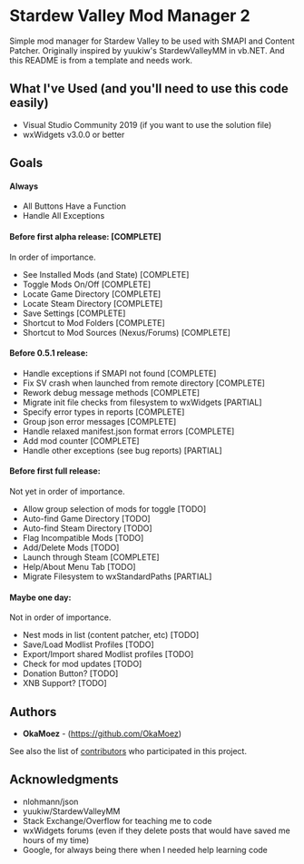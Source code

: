 # Stardew Valley Mod Manager 2

Simple mod manager for Stardew Valley to be used with SMAPI and Content Patcher.  Originally inspired by yuukiw's StardewValleyMM in vb.NET.  And this README is from a template and needs work.

## What I've Used (and you'll need to use this code easily)
* Visual Studio Community 2019 (if you want to use the solution file)
* wxWidgets v3.0.0 or better

## Goals
#### Always
* All Buttons Have a Function
* Handle All Exceptions

#### Before first alpha release: [COMPLETE]
In order of importance.
* See Installed Mods (and State) [COMPLETE]
* Toggle Mods On/Off [COMPLETE]
* Locate Game Directory [COMPLETE]
* Locate Steam Directory [COMPLETE]
* Save Settings [COMPLETE]
* Shortcut to Mod Folders [COMPLETE]
* Shortcut to Mod Sources (Nexus/Forums) [COMPLETE]

#### Before 0.5.1 release:
* Handle exceptions if SMAPI not found [COMPLETE]
* Fix SV crash when launched from remote directory [COMPLETE]
* Rework debug message methods [COMPLETE]
* Migrate init file checks from filesystem to wxWidgets [PARTIAL]
* Specify error types in reports [COMPLETE]
* Group json error messages [COMPLETE]
* Handle relaxed manifest.json format errors [COMPLETE]
* Add mod counter [COMPLETE]
* Handle other exceptions (see bug reports) [PARTIAL]

#### Before first full release:
Not yet in order of importance.
* Allow group selection of mods for toggle [TODO]
* Auto-find Game Directory [TODO]
* Auto-find Steam Directory [TODO]
* Flag Incompatible Mods [TODO]
* Add/Delete Mods [TODO]
* Launch through Steam [COMPLETE]
* Help/About Menu Tab [TODO]
* Migrate Filesystem to wxStandardPaths [PARTIAL]

#### Maybe one day:
Not in order of importance.
* Nest mods in list (content patcher, etc) [TODO]
* Save/Load Modlist Profiles [TODO]
* Export/Import shared Modlist profiles [TODO]
* Check for mod updates [TODO]
* Donation Button? [TODO]
* XNB Support? [TODO]

## Authors
* **OkaMoez** - (https://github.com/OkaMoez)

See also the list of [contributors](https://github.com/OkaMoez/SDVMM2/contributors) who participated in this project.

## Acknowledgments
* nlohmann/json
* yuukiw/StardewValleyMM
* Stack Exchange/Overflow for teaching me to code
* wxWidgets forums (even if they delete posts that would have saved me hours of my time)
* Google, for always being there when I needed help learning code
